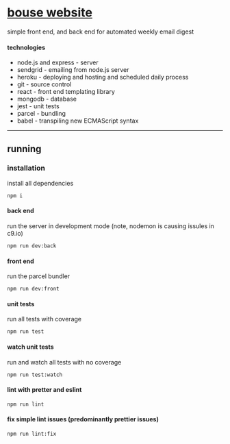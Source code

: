 # [bouse website](http://www.bouse.website)
simple front end, and back end for automated weekly email digest
#### technologies
- node.js and express - server
- sendgrid - emailing from node.js server
- heroku - deploying and hosting and scheduled daily process
- git - source control
- react - front end templating library
- mongodb - database
- jest - unit tests
- parcel - bundling
- babel - transpiling new ECMAScript syntax

---
## running
### installation
install all dependencies
```
npm i
```

#### back end
run the server in development mode (note, nodemon is causing issules in c9.io)
```
npm run dev:back
```
#### front end
run the parcel bundler
```
npm run dev:front
```
#### unit tests
run all tests with coverage
```
npm run test
```
#### watch unit tests
run and watch all tests with no coverage
```
npm run test:watch
```
#### lint with pretter and eslint
```
npm run lint
```
#### fix simple lint issues (predominantly prettier issues)
```
npm run lint:fix
```